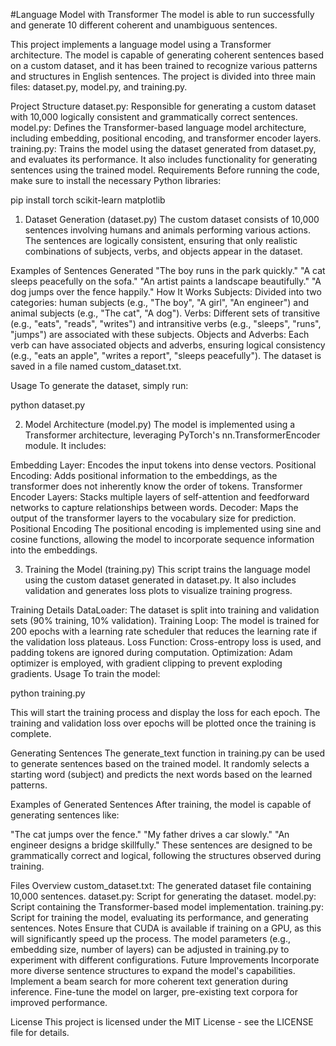 #Language Model with Transformer
The model is able to run successfully and generate 10 different coherent and unambiguous sentences. 

This project implements a language model using a Transformer architecture. The model is capable of generating coherent sentences based on a custom dataset, and it has been trained to recognize various patterns and structures in English sentences. The project is divided into three main files: dataset.py, model.py, and training.py.

Project Structure
dataset.py: Responsible for generating a custom dataset with 10,000 logically consistent and grammatically correct sentences.
model.py: Defines the Transformer-based language model architecture, including embedding, positional encoding, and transformer encoder layers.
training.py: Trains the model using the dataset generated from dataset.py, and evaluates its performance. It also includes functionality for generating sentences using the trained model.
Requirements
Before running the code, make sure to install the necessary Python libraries:

pip install torch scikit-learn matplotlib

1. Dataset Generation (dataset.py)
The custom dataset consists of 10,000 sentences involving humans and animals performing various actions. The sentences are logically consistent, ensuring that only realistic combinations of subjects, verbs, and objects appear in the dataset.

Examples of Sentences Generated
"The boy runs in the park quickly."
"A cat sleeps peacefully on the sofa."
"An artist paints a landscape beautifully."
"A dog jumps over the fence happily."
How It Works
Subjects: Divided into two categories: human subjects (e.g., "The boy", "A girl", "An engineer") and animal subjects (e.g., "The cat", "A dog").
Verbs: Different sets of transitive (e.g., "eats", "reads", "writes") and intransitive verbs (e.g., "sleeps", "runs", "jumps") are associated with these subjects.
Objects and Adverbs: Each verb can have associated objects and adverbs, ensuring logical consistency (e.g., "eats an apple", "writes a report", "sleeps peacefully").
The dataset is saved in a file named custom_dataset.txt.

Usage
To generate the dataset, simply run:

python dataset.py

2. Model Architecture (model.py)
The model is implemented using a Transformer architecture, leveraging PyTorch's nn.TransformerEncoder module. It includes:

Embedding Layer: Encodes the input tokens into dense vectors.
Positional Encoding: Adds positional information to the embeddings, as the transformer does not inherently know the order of tokens.
Transformer Encoder Layers: Stacks multiple layers of self-attention and feedforward networks to capture relationships between words.
Decoder: Maps the output of the transformer layers to the vocabulary size for prediction.
Positional Encoding
The positional encoding is implemented using sine and cosine functions, allowing the model to incorporate sequence information into the embeddings.

3. Training the Model (training.py)
This script trains the language model using the custom dataset generated in dataset.py. It also includes validation and generates loss plots to visualize training progress.

Training Details
DataLoader: The dataset is split into training and validation sets (90% training, 10% validation).
Training Loop: The model is trained for 200 epochs with a learning rate scheduler that reduces the learning rate if the validation loss plateaus.
Loss Function: Cross-entropy loss is used, and padding tokens are ignored during computation.
Optimization: Adam optimizer is employed, with gradient clipping to prevent exploding gradients.
Usage
To train the model:

python training.py

This will start the training process and display the loss for each epoch. The training and validation loss over epochs will be plotted once the training is complete.

Generating Sentences
The generate_text function in training.py can be used to generate sentences based on the trained model. It randomly selects a starting word (subject) and predicts the next words based on the learned patterns.

Examples of Generated Sentences
After training, the model is capable of generating sentences like:

"The cat jumps over the fence."
"My father drives a car slowly."
"An engineer designs a bridge skillfully."
These sentences are designed to be grammatically correct and logical, following the structures observed during training.

Files Overview
custom_dataset.txt: The generated dataset file containing 10,000 sentences.
dataset.py: Script for generating the dataset.
model.py: Script containing the Transformer-based model implementation.
training.py: Script for training the model, evaluating its performance, and generating sentences.
Notes
Ensure that CUDA is available if training on a GPU, as this will significantly speed up the process.
The model parameters (e.g., embedding size, number of layers) can be adjusted in training.py to experiment with different configurations.
Future Improvements
Incorporate more diverse sentence structures to expand the model's capabilities.
Implement a beam search for more coherent text generation during inference.
Fine-tune the model on larger, pre-existing text corpora for improved performance.

License
This project is licensed under the MIT License - see the LICENSE file for details.

